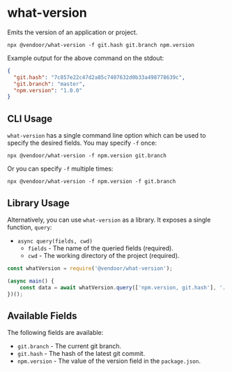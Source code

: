 # what-version

Emits the version of an application or project.

~~~~
npx @vendoor/what-version -f git.hash git.branch npm.version
~~~~

Example output for the above command on the stdout:

~~~~JSON
{
  "git.hash": "7c857e22c47d2a85c7407632d0b33a498778639c",
  "git.branch": "master",
  "npm.version": "1.0.0"
}
~~~~

## CLI Usage

`what-version` has a single command line option which can be used to specify the desired fields. You may specify `-f` once:

~~~~
npx @vendoor/what-version -f npm.version git.branch
~~~~

Or you can specify `-f` multiple times:

~~~~
npx @vendoor/what-version -f npm.version -f git.branch
~~~~

## Library Usage

Alternatively, you can use `what-version` as a library. It exposes a single function, `query`:

  * `async query(fields, cwd)`
    * `fields` - The name of the queried fields (required).
    * `cwd` - The working directory of the project (required).

~~~~JavaScript
const whatVersion = require('@vendoor/what-version');

(async main() {
    const data = await whatVersion.query(['npm.version, git.hash'], '.');
})();
~~~~

## Available Fields

The following fields are available:

  * `git.branch` - The current git branch.
  * `git.hash` - The hash of the latest git commit.
  * `npm.version` - The value of the version field in the `package.json`.
